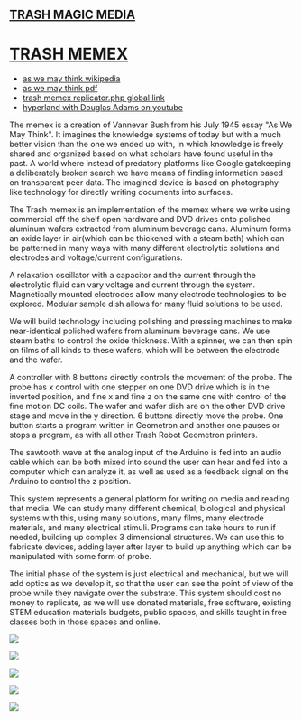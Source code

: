 ## [TRASH MAGIC MEDIA](https://github.com/LafeLabs/trashmagicmedia)

# [TRASH MEMEX](https://github.com/LafeLabs/trashmagicmedia/blob/main/trashmemex/README.md)

 - [as we may think wikipedia](https://en.wikipedia.org/wiki/As_We_May_Think)
 - [as we may think pdf](https://web.mit.edu/STS.035/www/PDFs/think.pdf)
 - [trash memex replicator.php global link](https://raw.githubusercontent.com/LafeLabs/trashmagicmedia/main/trashmemex/replicator.php)
 - [hyperland with Douglas Adams on youtube](https://www.youtube.com/watch?v=1iAJPoc23-M)

The memex is a creation of Vannevar Bush from his July 1945 essay "As We May Think".  It imagines the knowledge systems of today but with a much better vision than the one we ended up with, in which knowledge is freely shared and organized based on what scholars have found useful in the past.  A world where instead of predatory platforms like Google gatekeeping a deliberately broken search we have means of finding information based on transparent peer data.  The imagined device is based on photography-like technology for directly writing documents into surfaces.  

The Trash memex is an implementation of the memex where we write using commercial off the shelf open hardware and DVD drives onto polished aluminum wafers extracted from aluminum beverage cans.  Aluminum forms an oxide layer in air(which can be thickened with a steam bath) which can be patterned in many ways with many different electrolytic solutions and electrodes and voltage/current configurations.  

A relaxation oscillator with a capacitor and the current through the electrolytic fluid can vary voltage and current through the system.  Magnetically mounted electrodes allow many electrode technologies to be explored.  Modular sample dish allows for many fluid solutions to be used.  

We will build technology including polishing and pressing machines to make near-identical polished wafers from aluminum beverage cans.  We use steam baths to control the oxide thickness.  With a spinner, we can then spin on films of all kinds to these wafers, which will be between the electrode and the wafer.

A controller with 8 buttons directly controls the movement of the probe.  The probe has x control with one stepper on one DVD drive which is in the inverted position, and fine x and fine z on the same one with control of the fine motion DC coils.  The wafer and wafer dish are on the other DVD drive stage and move in the y direction.  6 buttons directly move the probe.  One button starts a program written in Geometron and another one pauses or stops a program, as with all other Trash Robot Geometron printers.

The sawtooth wave at the analog input of the Arduino is fed into an audio cable which can be both mixed into sound the user can hear and fed into a computer which can analyze it, as well as used as a feedback signal on the Arduino to control the z position.

This system represents a general platform for writing on media and reading that media.  We can study many different chemical, biological and physical systems with this, using many solutions, many films, many electrode materials, and many electrical stimuli.  Programs can take hours to run if needed, building up complex 3 dimensional structures.  We can use this to fabricate devices, adding layer after layer to build up anything which can be manipulated with some form of probe.  

The initial phase of the system is just electrical and mechanical, but we will add optics as we develop it, so that the user can see the point of view of the probe while they navigate over the substrate.  This system should cost no money to replicate, as we will use donated materials, free software, existing STEM education materials budgets, public spaces, and skills taught in free classes both in those spaces and online.  

![](https://raw.githubusercontent.com/LafeLabs/trashmagicmedia/main/trashmemex/images/probe.png)

![](https://raw.githubusercontent.com/LafeLabs/trashmagicmedia/main/trashmemex/images/circuit.png)


![](https://raw.githubusercontent.com/LafeLabs/trashmagicmedia/main/trashmemex/images/controller.png)

![](https://raw.githubusercontent.com/LafeLabs/trashmagicmedia/main/trashmemex/images/graph.png)

![](https://raw.githubusercontent.com/LafeLabs/trashmagicmedia/main/trashmemex/images/uno-io.png)
